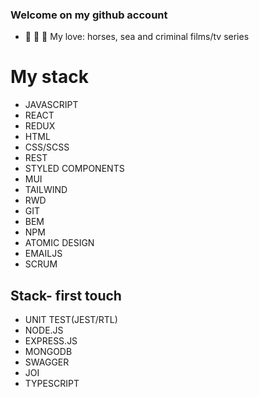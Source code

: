 ### Welcome on my github account



- 🐴 :ocean: :cop: My love: horses, sea and criminal films/tv series

# My stack
- JAVASCRIPT
- REACT
- REDUX
- HTML
- CSS/SCSS
- REST
- STYLED COMPONENTS
- MUI
- TAILWIND
- RWD
- GIT
- BEM
- NPM
- ATOMIC DESIGN
- EMAILJS
- SCRUM

## Stack- first touch
- UNIT TEST(JEST/RTL)
- NODE.JS
- EXPRESS.JS
- MONGODB
- SWAGGER
- JOI
- TYPESCRIPT







